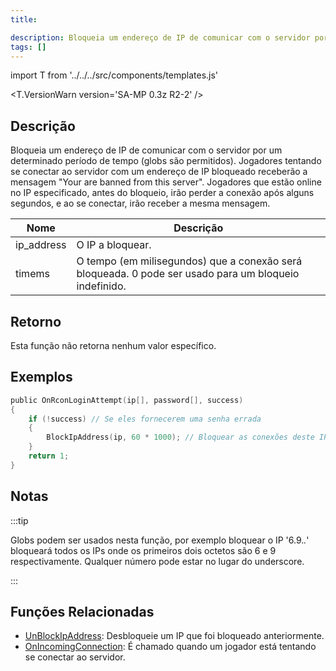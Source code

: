 ```yaml
---
title: 

description: Bloqueia um endereço de IP de comunicar com o servidor por um determinado período de tempo (globs são permitidos).
tags: []
---
```


import T from '../../../src/components/templates.js'

<T.VersionWarn version='SA-MP 0.3z R2-2' />

## Descrição

Bloqueia um endereço de IP de comunicar com o servidor por um determinado período de tempo (globs são permitidos). Jogadores tentando se conectar ao servidor com um endereço de IP bloqueado receberão a mensagem "Your are banned from this server". Jogadores que estão online no IP especificado, antes do bloqueio, irão perder a conexão após alguns segundos, e ao se conectar, irão receber a mesma mensagem.

| Nome       | Descrição                                                                                                  |
| ---------- | ---------------------------------------------------------------------------------------------------------- |
| ip_address | O IP a bloquear.                                                                                           |
| timems     | O tempo (em milisegundos) que a conexão será bloqueada. 0 pode ser usado para um bloqueio indefinido.      |

## Retorno

Esta função não retorna nenhum valor específico.

## Exemplos

```c
public OnRconLoginAttempt(ip[], password[], success)
{
    if (!success) // Se eles fornecerem uma senha errada
    {
        BlockIpAddress(ip, 60 * 1000); // Bloquear as conexões deste IP por um minuto.
    }
    return 1;
}
```

## Notas

:::tip

Globs podem ser usados nesta função, por exemplo bloquear o IP '6.9._._' bloqueará todos os IPs onde os primeiros dois octetos são 6 e 9 respectivamente. Qualquer número pode estar no lugar do underscore.

:::

## Funções Relacionadas

- [UnBlockIpAddress](UnBlockIpAddress): Desbloqueie um IP que foi bloqueado anteriormente.
- [OnIncomingConnection](../callbacks/OnIncomingConnection): É chamado quando um jogador está tentando se conectar ao servidor.

